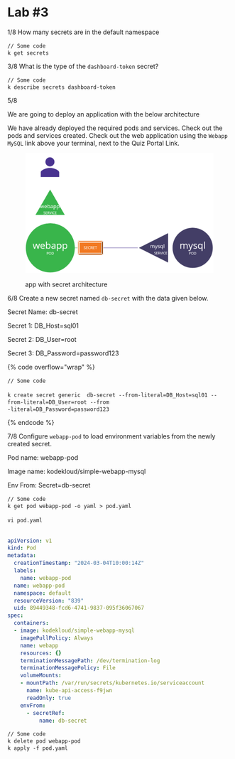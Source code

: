 # Lab #3

1/8 How many secrets are in the default namespace

```
// Some code
k get secrets
```

3/8 What is the type of the `dashboard-token` secret?

```
// Some code
k describe secrets dashboard-token
```

5/8

We are going to deploy an application with the below architecture

We have already deployed the required pods and services. Check out the pods and services created. Check out the web application using the `Webapp MySQL` link above your terminal, next to the Quiz Portal Link.

<figure><img src="../../.gitbook/assets/image (7) (1).png" alt=""><figcaption><p>app with secret architecture</p></figcaption></figure>

6/8 Create a new secret named `db-secret` with the data given below.

Secret Name: db-secret

Secret 1: DB\_Host=sql01

Secret 2: DB\_User=root

Secret 3: DB\_Password=password123

{% code overflow="wrap" %}
```
// Some code

k create secret generic  db-secret --from-literal=DB_Host=sql01 --from-literal=DB_User=root --from
-literal=DB_Password=password123
```
{% endcode %}

7/8 Configure `webapp-pod` to load environment variables from the newly created secret.

Pod name: webapp-pod

Image name: kodekloud/simple-webapp-mysql

Env From: Secret=db-secret

```
// Some code
k get pod webapp-pod -o yaml > pod.yaml

vi pod.yaml


```

```yaml
apiVersion: v1
kind: Pod
metadata:
  creationTimestamp: "2024-03-04T10:00:14Z"
  labels:
    name: webapp-pod
  name: webapp-pod
  namespace: default
  resourceVersion: "839"
  uid: 89449348-fcd6-4741-9837-095f36067067
spec:
  containers:
  - image: kodekloud/simple-webapp-mysql
    imagePullPolicy: Always
    name: webapp
    resources: {}
    terminationMessagePath: /dev/termination-log
    terminationMessagePolicy: File
    volumeMounts:
    - mountPath: /var/run/secrets/kubernetes.io/serviceaccount
      name: kube-api-access-f9jwn
      readOnly: true
    envFrom:
      - secretRef:
          name: db-secret
```

```
// Some code
k delete pod webapp-pod
k apply -f pod.yaml
```
